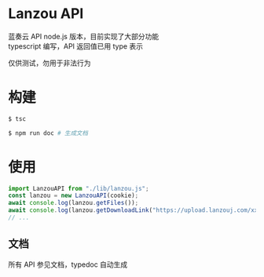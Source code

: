 # Lanzou API

蓝奏云 API node.js 版本，目前实现了大部分功能  
typescript 编写，API 返回值已用 type 表示

仅供测试，勿用于非法行为

# 构建

```sh
$ tsc

$ npm run doc # 生成文档
```

# 使用

```js
import LanzouAPI from "./lib/lanzou.js";
const lanzou = new LanzouAPI(cookie);
await console.log(lanzou.getFiles());
await console.log(lanzou.getDownloadLink("https://upload.lanzouj.com/xxxx").link);
// ...
```

## 文档

所有 API 参见文档，typedoc 自动生成

